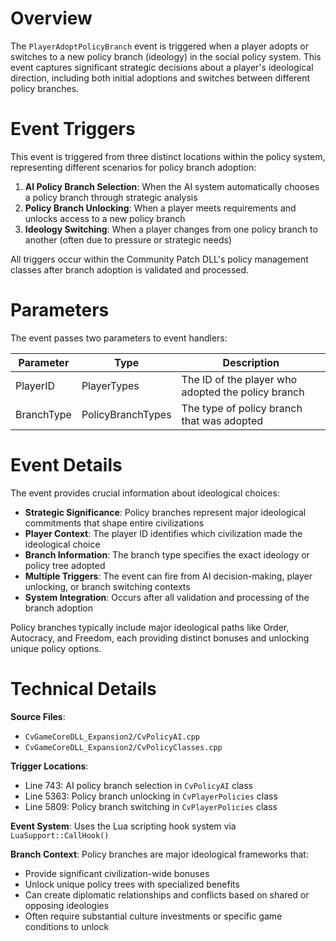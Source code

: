 # Overview

The `PlayerAdoptPolicyBranch` event is triggered when a player adopts or switches to a new policy branch (ideology) in the social policy system. This event captures significant strategic decisions about a player's ideological direction, including both initial adoptions and switches between different policy branches.

# Event Triggers

This event is triggered from three distinct locations within the policy system, representing different scenarios for policy branch adoption:

1. **AI Policy Branch Selection**: When the AI system automatically chooses a policy branch through strategic analysis
2. **Policy Branch Unlocking**: When a player meets requirements and unlocks access to a new policy branch
3. **Ideology Switching**: When a player changes from one policy branch to another (often due to pressure or strategic needs)

All triggers occur within the Community Patch DLL's policy management classes after branch adoption is validated and processed.

# Parameters

The event passes two parameters to event handlers:

| Parameter | Type | Description |
|-----------|------|-------------|
| PlayerID | PlayerTypes | The ID of the player who adopted the policy branch |
| BranchType | PolicyBranchTypes | The type of policy branch that was adopted |

# Event Details

The event provides crucial information about ideological choices:

- **Strategic Significance**: Policy branches represent major ideological commitments that shape entire civilizations
- **Player Context**: The player ID identifies which civilization made the ideological choice
- **Branch Information**: The branch type specifies the exact ideology or policy tree adopted
- **Multiple Triggers**: The event can fire from AI decision-making, player unlocking, or branch switching contexts
- **System Integration**: Occurs after all validation and processing of the branch adoption

Policy branches typically include major ideological paths like Order, Autocracy, and Freedom, each providing distinct bonuses and unlocking unique policy options.

# Technical Details

**Source Files**: 
- `CvGameCoreDLL_Expansion2/CvPolicyAI.cpp`
- `CvGameCoreDLL_Expansion2/CvPolicyClasses.cpp`

**Trigger Locations**:
- Line 743: AI policy branch selection in `CvPolicyAI` class
- Line 5363: Policy branch unlocking in `CvPlayerPolicies` class
- Line 5809: Policy branch switching in `CvPlayerPolicies` class

**Event System**: Uses the Lua scripting hook system via `LuaSupport::CallHook()`

**Branch Context**: Policy branches are major ideological frameworks that:
- Provide significant civilization-wide bonuses
- Unlock unique policy trees with specialized benefits
- Can create diplomatic relationships and conflicts based on shared or opposing ideologies
- Often require substantial culture investments or specific game conditions to unlock